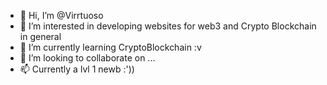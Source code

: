 - 👋 Hi, I’m @Virrtuoso
- 👀 I’m interested in developing websites for web3 and Crypto Blockchain in general
- 🌱 I’m currently learning CryptoBlockchain :v
- 💞️ I’m looking to collaborate on ...
- 📫 Currently a lvl 1 newb :'))

<!---
Virrtuoso/Virrtuoso is a ✨ special ✨ repository because its `README.md` (this file) appears on your GitHub profile.
You can click the Preview link to take a look at your changes.
--->
